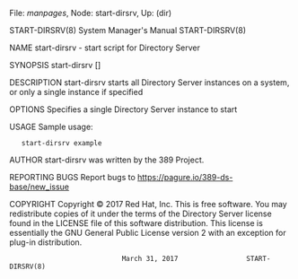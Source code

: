 File: *manpages*,  Node: start-dirsrv,  Up: (dir)

START-DIRSRV(8)             System Manager's Manual            START-DIRSRV(8)



NAME
       start-dirsrv - start script for Directory Server

SYNOPSIS
       start-dirsrv [<instance>]

DESCRIPTION
       start-dirsrv starts all Directory Server instances on a system, or only
       a single instance if specified

OPTIONS
       <instance>
              Specifies a single Directory Server instance to start

USAGE
       Sample usage:

       start-dirsrv example

AUTHOR
       start-dirsrv was written by the 389 Project.

REPORTING BUGS
       Report bugs to https://pagure.io/389-ds-base/new_issue

COPYRIGHT
       Copyright © 2017 Red Hat, Inc.
       This is free software.  You may redistribute copies  of  it  under  the
       terms of the Directory Server license found in the LICENSE file of this
       software distribution.  This license is  essentially  the  GNU  General
       Public License version 2 with an exception for plug-in distribution.



                                March 31, 2017                 START-DIRSRV(8)
